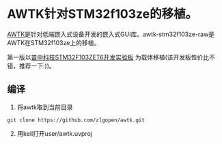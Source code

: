 # AWTK针对STM32f103ze的移植。

[AWTK](https://github.com/zlgopen/awtk)是针对低端嵌入式设备开发的嵌入式GUI库。awtk-stm32f103ze-raw是AWTK在STM32f103ze上的移植。

第一版以[普中科技STM32F103ZET6开发实验板](https://item.taobao.com/item.htm?spm=a230r.1.14.1.50a130e8TMKYMC&id=558855281660&ns=1&abbucket=5#detail) 为载体移植(该开发板性价比不错，推荐一下:))。

## 编译

1. 将awtk取到当前目录

```
git clone https://github.com/zlgopen/awtk.git
```

2. 用keil打开user/awtk.uvproj

